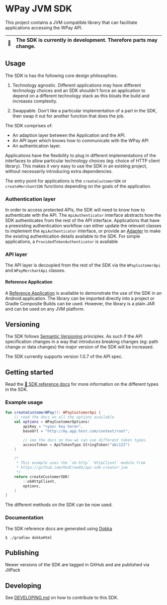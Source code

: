 # WPay JVM SDK

This project contains a JVM compatible library that can facilitate applications accessing the WPay API.

| :memo: | The SDK is currently in development. Therefore parts may change. |
|--------|:-----------------------------------------------------------------|

## Usage

The SDK is has the following core design philosophies.

1. Technology agnostic. Different applications may have different technology choices and an SDK shouldn't force an 
application to depend on a different technology stack as this bloats the build and increases complexity.

2. Swappable. Don't like a particular implementation of a part in the SDK, then swap it out for another function that
does the job.

The SDK comprises of:
 - An adaption layer between the Application and the API.
 - An API layer which knows how to communicate with the WPay API
 - An authentication layer.

Applications have the flexibility to plug in different implementations of the interfaces to allow particular technology
choices (eg: choice of HTTP client library). This makes it very easy to use the SDK in an existing project, without 
necessarily introducing extra dependencies.

The entry point for applications is the `createCustomerSDK` or `createMerchantSDK` functions depending on the goals of
the application.

### Authentication layer

In order to access protected APIs, the SDK will need to know how to authenticate with the API. The `ApiAuthenticator` 
interface abstracts how the SDK authenticates from the rest of the API interface. Applications that have a preexisting
authentication workflow can either update the relevant classes to implement the `ApiAuthenticator` interface, or provide
an [Adapter](https://en.wikipedia.org/wiki/Adapter_pattern#Java) to make the existing authentication details available
to the SDK. For simple applications, a `ProvidedTokenAuthenticator` is available

### API layer

The API layer is decoupled from the rest of the SDK via the `WPayCustomerApi` and `WPayMerchantApi` classes.

#### Reference Application

A [Reference Application](https://github.com/w-pay/sdk-reference-android) is available to demonstrate the use of the 
SDK in an Android application. The library can be imported directly into a project or Gradle Composite Builds can be
used. However, the library is a plain JAR and can be used on any JVM platform.

## Versioning

The SDK follows [Semantic Versioning](https://semver.org/) principles. As such if the API specification changes in a
way that introduces breaking changes (eg: path change or data changes) the major version of the SDK will be increased.

The SDK currently supports version 1.0.7 of the API spec.

## Getting started

Read the [📘 SDK reference docs](/sdk/docs/sdk/index.html) for more information on the different types
in the SDK.

### Example usage

```kotlin
fun createCustomerWPay(): WPayCustomerApi {
    // read the docs on all the options available
    val options = WPayCustomerOptions(
        apiKey = "<your key here>",
        baseUrl = "http://my.app.host.com/context/root",

        // see the docs on how we can use different token types.
        accessToken = ApiTokenType.StringToken("abc123")
    )

    /*
     * This example uses the `ok-http` `HttpClient` module from
     * https://github.com/RedCrewOS/api-sdk-creator-jvm
     */
    return createCustomerSDK(
        ::okHttpClient,
        options,
    )
}
```

The different methods on the SDK can be now used.

### Documentation

The SDK reference docs are generated using [Dokka](https://github.com/Kotlin/dokka)

```shell
$ ./gradlew dokkaHtml
```

## Publishing

Newer versions of the SDK are tagged in GitHub and are published via JitPack

## Developing

See [DEVELOPING.md](./DEVELOPING.md) on how to contribute to this SDK.
